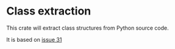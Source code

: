Class extraction
==================

This crate will extract class structures from Python source code.

It is based on [issue 31](https://github.com/ml4ai/skema/issues/31)

